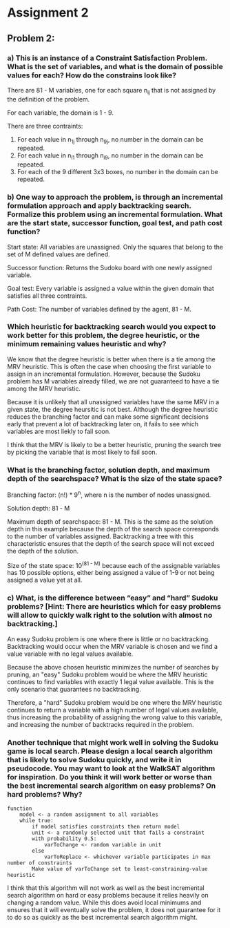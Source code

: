 # Assignment 2

## Problem 2:

### a) This is an instance of a Constraint Satisfaction Problem. What is the set of variables, and what is the domain of possible values for each? How do the constrains look like?

There are 81 - M variables, one for each square n<sub>ij</sub> that is not assigned by the definition of the problem.

For each variable, the domain is 1 - 9.

There are three contraints:
1. For each value in n<sub>1j</sub> through n<sub>9j</sub>, no number in the domain can be repeated.
2. For each value in n<sub>i1</sub> through n<sub>i9</sub>, no number in the domain can be repeated.
3. For each of the 9 different 3x3 boxes, no number in the domain can be repeated.

### b) One way to approach the problem, is through an incremental formulation approach and apply backtracking search. Formalize this problem using an incremental formulation. What are the start state, successor function, goal test, and path cost function?

Start state: All variables are unassigned. Only the squares that belong to the set of M defined values are defined.

Successor function: Returns the Sudoku board with one newly assigned variable.

Goal test: Every variable is assigned a value within the given domain that satisfies all three contraints.

Path Cost: The number of variables defined by the agent, 81 - M.

### Which heuristic for backtracking search would you expect to work better for this problem, the degree heuristic, or the minimum remaining values heuristic and why?

We know that the degree heuristic is better when there is a tie among the MRV heuristic. This is often the case when choosing the first variable to assign in an incremental formulation. However, because the Sudoku problem has M variables already filled, we are not guaranteed to have a tie among the MRV heuristic.

Because it is unlikely that all unassigned variables have the same MRV in a given state, the degree heursitic is not best. Although the degree heuristic reduces the branching factor and can make some significant decisions early that prevent a lot of backtracking later on, it fails to see which variables are most liekly to fail soon.

I think that the MRV is likely to be a better heuristic, pruning the search tree by picking the variable that is most likely to fail soon. 

### What is the branching factor, solution depth, and maximum depth of the searchspace? What is the size of the state space? 

Branching factor: (n!) * 9<sup>n</sup>, where n is the number of nodes unassigned.

Solution depth: 81 - M

Maximum depth of searchspace: 81 - M. This is the same as the solution depth in this example because the depth of the search space corresponds to the number of variables assigned. Backtracking a tree with this characteristic ensures that the depth of the search space will not exceed the depth of the solution.

Size of the state space: 10<sup>(81 - M)</sup> because each of the assignable variables has 10 possible options, either being assigned a value of 1-9 or not being assigned a value yet at all.

### c) What, is the difference between “easy” and “hard” Sudoku problems? [Hint: There are heuristics which for easy problems will allow to quickly walk right to the solution with almost no backtracking.]

An easy Sudoku problem is one where there is little or no backtracking.
Backtracking would occur when the MRV variable is chosen and we find a value variable with no legal values available.

Because the above chosen heuristic minimizes the number of searches by pruning, an "easy" Sudoku problem would be where the MRV heuristic continues to find variables with exactly 1 legal value available. This is the only scenario that guarantees no backtracking. 

Therefore, a "hard" Sudoku problem would be one where the MRV heuristic continues to return a variable with a high number of legal values available, thus increasing the probability of assigning the wrong value to this variable, and increasing the number of backtracks required in the problem.

### Another technique that might work well in solving the Sudoku game is local search. Please design a local search algorithm that is likely to solve Sudoku quickly, and write it in pseudocode. You may want to look at the WalkSAT algorithm for inspiration. Do you think it will work better or worse than the best incremental search algorithm on easy problems? On hard problems? Why?

```
function
    model <- a random assignment to all variables
    while true:
        if model satisfies constraints then return model
        unit <- a randomly selected unit that fails a constraint
        with probability 0.5:
            varToChange <- random variable in unit
        else 
            varToReplace <- whichever variable participates in max number of constraints
        Make value of varToChange set to least-constraining-value heuristic
```

I think that this algorithm will not work as well as the best incremental search algorithm on hard or easy problems because it relies heavily on changing a random value. While this does avoid local minimums and ensures that it will eventually solve the problem, it does not guarantee for it to do so as quickly as the best incremental search algorithm might.